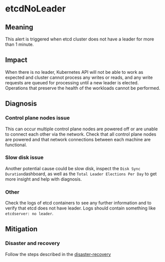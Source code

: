 # etcdNoLeader

## Meaning

This alert is triggered when etcd cluster does not have a leader for more than 1
minute.

## Impact

When there is no leader, Kubernetes API will not be able to work
as expected and cluster cannot process any writes or reads, and any write
requests are queued for processing until a new leader is elected. Operations
that preserve the health of the workloads cannot be performed.

## Diagnosis

### Control plane nodes issue

This can occur multiple control plane nodes are powered off or are unable to
connect each other via the network. Check that all control plane nodes are
powered and that network connections between each machine are functional.

### Slow disk issue

Another potential cause could be slow disk, inspect the `Disk Sync
Duration`dashboard, as well as the `Total Leader Elections Per Day` to get more
insight and help with diagnosis.

### Other

Check the logs of etcd containers to see any further information and to verify
that etcd does not have leader.
Logs should contain something like `etcdserver: no leader`.

## Mitigation

### Disaster and recovery

Follow the steps described in the [disaster-recovery](https://docs.openshift.com/container-platform/4.7/backup_and_restore/control_plane_backup_and_restore/disaster_recovery/about-disaster-recovery.html)
